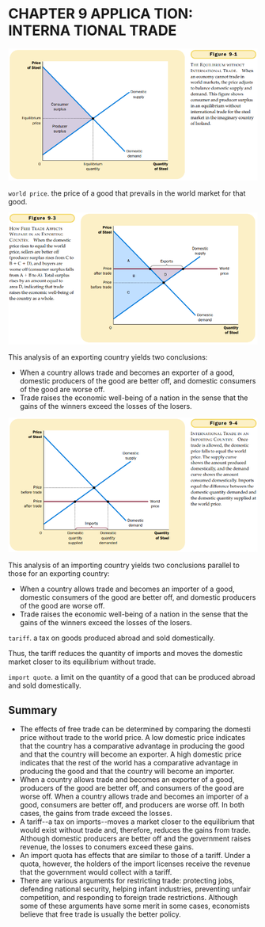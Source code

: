 # CHAPTER 9 APPLICA TION: INTERNA TIONAL TRADE



![9_1](res/9_1.png)

`world price`. the price of a good that prevails in the world market for that good.

![9_3](res/9_3.png)

This analysis of an exporting country yields two conclusions:

- When a country allows trade and becomes an exporter of a good, domestic producers of the good are better off, and domestic consumers of the good are worse off.
- Trade raises the economic well-being of a nation in the sense that the gains of the winners exceed the losses of the losers.

![9_4](res/9_4.png)

This analysis of an importing country yields two conclusions parallel to those for an exporting country:

- When a country allows trade and becomes an importer of a good, domestic consumers of the good are better off, and domestic producers of the good are worse off.
- Trade raises the economic well-being of a nation in the sense that the gains of the winners exceed the losses of the losers.

`tariff`. a tax on goods produced abroad and sold domestically.

Thus, the tariff reduces the quantity of imports and moves the domestic market closer to its equilibrium without trade.

`import quote`. a limit on the quantity of a good that can be produced abroad and sold domestically.



## Summary

- The effects of free trade can be determined by comparing the domesti price without  trade to the world price. A low domestic price indicates that the country has a comparative advantage in producing the good and that the country will become an exporter. A high domestic price indicates that the rest of the world has a comparative advantage in producing the good and that the country will become an importer.
- When a country allows trade and becomes an exporter of a good, producers of the good are better off, and consumers of the good are worse off. When a country allows trade and becomes an importer of a good, consumers are better off, and producers are worse off. In both cases, the gains from trade exceed the losses.
- A tariff--a tax on imports--moves a market closer to the equilibrium that would exist without trade and, therefore, reduces the gains from trade. Although domestic producers are better off and the government raises revenue, the losses to conumers exceed these gains.
- An import quota has effects that are similar to those of a tariff. Under a quota, however, the holders of the import licenses receive the revenue that the government would collect with a tariff.
- There are various arguments for restricting trade: protecting jobs, defending national security, helping infant industries, preventing unfair competition, and responding to foreign trade restrictions. Although some of these arguments have some merit in some cases, economists believe that free trade is usually the better policy.



